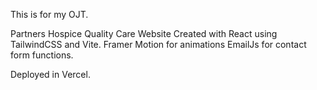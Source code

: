 This is for my OJT.

Partners Hospice Quality Care Website
Created with React using TailwindCSS and Vite.
Framer Motion for animations
EmailJs for contact form functions.

Deployed in Vercel.
